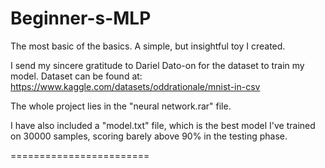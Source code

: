 # Beginner-s-MLP
The most basic of the basics. A simple, but insightful toy I created.

I send my sincere gratitude to Dariel Dato-on for the dataset to train my model. Dataset can be found at: https://www.kaggle.com/datasets/oddrationale/mnist-in-csv

The whole project lies in the "neural network.rar" file.

I have also included a "model.txt" file, which is the best model I've trained on 30000 samples, scoring barely above 90% in the testing phase.

======================== 
